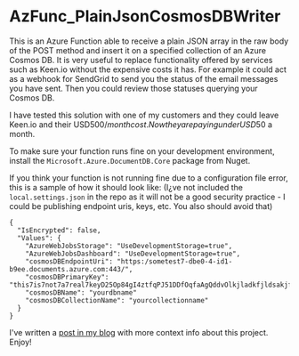 # AzFunc_PlainJsonCosmosDBWriter
This is an Azure Function able to receive a plain JSON array in the raw body of the POST method and insert it on a specified collection of an Azure Cosmos DB. It is very useful to replace functionality offered by services such as Keen.io without the expensive costs it has. For example it could act as a webhook for SendGrid to send you the status of the email messages you have sent. Then you could review those statuses querying your Cosmos DB.

I have tested this solution with one of my customers and they could leave Keen.io and their USD$500/month cost. Now they are paying under USD$50 a month.

To make sure your function runs fine on your development environment, install the `Microsoft.Azure.DocumentDB.Core` package from Nuget.

If you think your function is not running fine due to a configuration file error, this is a sample of how it should look like: (I¿ve not included the `local.settings.json` in the repo as it will not be a good security practice - I could be publishing endpoint uris, keys, etc. You also should avoid that)

    {
      "IsEncrypted": false,
      "Values": {
        "AzureWebJobsStorage": "UseDevelopmentStorage=true",
        "AzureWebJobsDashboard": "UseDevelopmentStorage=true",
        "cosmosDBEndpointUri": "https:/sometest7-dbe0-4-id1-b9ee.documents.azure.com:443/",
        "cosmosDBPrimaryKey": "this7is7not7a7real7keyD25Op84gI4ztfqPJ51DDfOqfaAgQddvOlkjladkfjldsakjf47wdHsavsdBFBdNQ==",
        "cosmosDBName": "yourdbname"
        "cosmosDBCollectionName": "yourcollectionname"
      }
    } 
I've written a [post in my blog](http://warnov.com/@keenioreplacement) with more context info about this project.
Enjoy!
<!--stackedit_data:
eyJoaXN0b3J5IjpbLTEyODgzOTY2NTVdfQ==
-->
